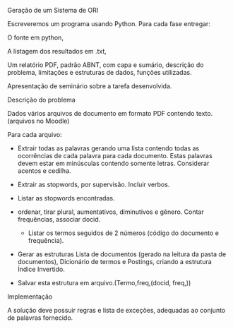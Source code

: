 Geração de um Sistema de ORI  

Escreveremos um programa usando Python. Para cada fase entregar: 

O fonte em python, 

A listagem dos resultados em .txt, 

Um relatório PDF, padrão ABNT, com capa e sumário, descrição do problema, limitações e estruturas de dados, funções utilizadas.   

Apresentação de seminário sobre a tarefa desenvolvida. 

Descrição do problema 

Dados vários arquivos de documento em formato PDF contendo texto. (arquivos no Moodle) 

Para cada arquivo:

- Extrair todas as palavras gerando uma lista contendo todas as ocorrências de cada palavra para cada documento. Estas palavras devem estar em minúsculas contendo somente letras. Considerar acentos e cedilha.

- Extrair as stopwords, por supervisão. Incluir verbos. 

- Listar as stopwords encontradas.

- ordenar, tirar plural, aumentativos, diminutivos e gênero. Contar frequências, associar docid.

    - Listar os termos seguidos de 2 números (código do documento e frequência).  

- Gerar as estruturas Lista de documentos (gerado na leitura da pasta de documentos), Dicionário de termos e Postings, criando a estrutura Índice Invertido.

- Salvar esta estrutura em arquivo.(Termo,freq,(docid, freq,)) 

Implementação  

A solução deve possuir regras e lista de exceções, adequadas ao conjunto de palavras fornecido.  
